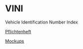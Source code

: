 # VINI
Vehicle Identification Number Index

[Pflichtenheft](VINI%20Pflichtenheft.pdf)

[Mockups](mockups.pdf)
